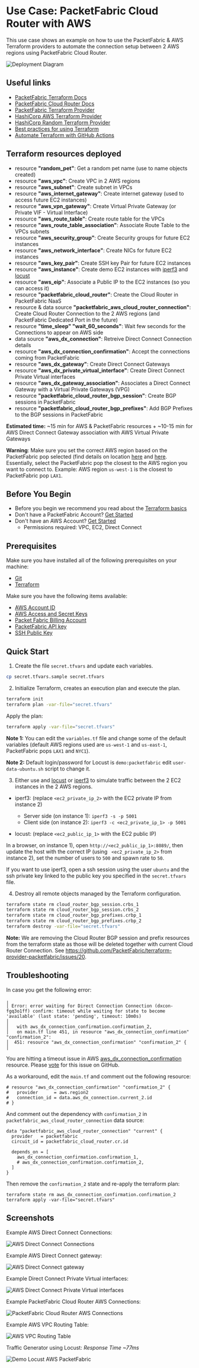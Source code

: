 # Use Case: PacketFabric Cloud Router with AWS

This use case shows an example on how to use the PacketFabric & AWS Terraform providers 
to automate the connection setup between 2 AWS regions using PacketFabric Cloud Router.

![Deployment Diagram](./images/diagram.png)

## Useful links

- [PacketFabric Terraform Docs](https://docs.packetfabric.com/api/terraform/)
- [PacketFabric Cloud Router Docs](https://docs.packetfabric.com/cr/)
- [PacketFabric Terraform Provider](https://registry.terraform.io/providers/PacketFabric/packetfabric)
- [HashiCorp AWS Terraform Provider](https://registry.terraform.io/providers/hashicorp/aws)
- [HashiCorp Random Terraform Provider](https://registry.terraform.io/providers/hashicorp/random)
- [Best practices for using Terraform](https://cloud.google.com/docs/terraform/best-practices-for-terraform)
- [Automate Terraform with GitHub Actions](https://learn.hashicorp.com/tutorials/terraform/github-actions?in=terraform/automation)

## Terraform resources deployed

- resource **"random_pet"**: Get a random pet name (use to name objects created)
- resource **"aws_vpc"**: Create VPC in 2 AWS regions
- resource **"aws_subnet"**: Create subnet in VPCs
- resource **"aws_internet_gateway"**: Create internet gateway (used to access future EC2 instances)
- resource **"aws_vpn_gateway"**: Create Virtual Private Gateway (or Private VIF - Virtual Interface)
- resource **"aws_route_table"**: Create route table for the VPCs
- resource **"aws_route_table_association"**: Associate Route Table to the VPCs subnets
- resource **"aws_security_group"**: Create Security groups for future EC2 instances
- resource **"aws_network_interface"**: Create NICs for future EC2 instances
- resource **"aws_key_pair"**: Create SSH key Pair for future EC2 instances
- resource **"aws_instance"**: Create demo EC2 instances with [iperf3](https://github.com/esnet/iperf) and [locust](https://locust.io/)
- resource **"aws_eip"**: Associate a Public IP to the EC2 instances (so you can access it)
- resource **"packetfabric_cloud_router"**: Create the Cloud Router in PacketFabric NaaS
- resource & data source **"packetfabric_aws_cloud_router_connection"**: Create Cloud Router Connection to the 2 AWS regions (and PacketFabric Dedicated Port in the future)
- resource **"time_sleep" "wait_60_seconds"**: Wait few seconds for the Connections to appear on AWS side
- data source **"aws_dx_connection"**: Retreive Direct Connect Connection details
- resource **"aws_dx_connection_confirmation"**: Accept the connections coming from PacketFabric
- resource **"aws_dx_gateway"**: Create Direct Connect Gateways
- resource **"aws_dx_private_virtual_interface"**: Create Direct Connect Private Virtual interfaces
- resource **"aws_dx_gateway_association"**: Associates a Direct Connect Gateway with a Virtual Private Gateways (VPG) 
- resource **"packetfabric_cloud_router_bgp_session"**: Create BGP sessions in PacketFabric
- resource **"packetfabric_cloud_router_bgp_prefixes"**: Add BGP Prefixes to the BGP sessions in PacketFabric

**Estimated time:** ~15 min for AWS & PacketFabric resources + ~10-15 min for AWS Direct Connect Gateway association with AWS Virtual Private Gateways

**Warning**: Make sure you set the correct AWS region based on the PacketFabric pop selected (find details on location [here](https://packetfabric.com/locations/cloud-on-ramps) and [here](https://aws.amazon.com/directconnect/locations/). Essentially, select the PacketFabric pop the closest to the AWS region you want to connect to. Example: AWS region ``us-west-1`` is the closest to PacketFabric pop ``LAX1``.

## Before You Begin

- Before you begin we recommend you read about the [Terraform basics](https://www.terraform.io/intro)
- Don't have a PacketFabric Account? [Get Started](https://docs.packetfabric.com/intro/)
- Don't have an AWS Account? [Get Started](https://aws.amazon.com/free/)
    - Permissions required: VPC, EC2, Direct Connect

## Prerequisites

Make sure you have installed all of the following prerequisites on your machine:

- [Git](https://git-scm.com/downloads)
- [Terraform](https://learn.hashicorp.com/tutorials/terraform/install-cli)

Make sure you have the following items available:

- [AWS Account ID](https://docs.aws.amazon.com/IAM/latest/UserGuide/console_account-alias.html)
- [AWS Access and Secret Keys](https://docs.aws.amazon.com/general/latest/gr/aws-security-credentials.html)
- [Packet Fabric Billing Account](https://docs.packetfabric.com/api/examples/account_uuid/)
- [PacketFabric API key](https://docs.packetfabric.com/admin/my_account/keys/)
- [SSH Public Key](https://www.ssh.com/academy/ssh/keygen)

## Quick Start

1. Create the file ``secret.tfvars`` and update each variables.

```sh
cp secret.tfvars.sample secret.tfvars
```

2. Initialize Terraform, creates an execution plan and execute the plan.

```sh
terraform init
terraform plan -var-file="secret.tfvars"
```

Apply the plan:

```sh
terraform apply -var-file="secret.tfvars"
```

**Note 1:** You can edit the ``variables.tf`` file and change some of the default variables (default AWS regions used are ``us-west-1`` and ``us-east-1``, PacketFabric pops ``LAX1`` and ``NYC1``).

**Note 2:** Default login/password for Locust is ``demo:packetfabric`` edit ``user-data-ubuntu.sh`` script to change it.

3. Either use and [locust](https://locust.io/) or [iperf3](https://github.com/esnet/iperf) to simulate traffic between the 2 EC2 instances in the 2 AWS regions.

- iperf3: (replace ``<ec2_private_ip_2>`` with the EC2 private IP from instance 2)

    - Server side (on instance 1): ``iperf3 -s -p 5001``
    - Client side (on instance 2): ``iperf3 -c <ec2_private_ip_1> -p 5001``

- locust: (replace ``<ec2_public_ip_1>`` with the EC2 public IP)

In a browser, on instance 1), open ``http://<ec2_public_ip_1>:8089/``, then update the host with the correct IP (using `` <ec2_private_ip_2>`` from instance 2), set the number of users to ``500`` and spawn rate to ``50``.

If you want to use iperf3, open a ssh session using the user ``ubuntu`` and the ssh private key linked to the public key you specified in the ``secret.tfvars`` file.

4. Destroy all remote objects managed by the Terraform configuration.

```sh
terraform state rm cloud_router_bgp_session.crbs_1
terraform state rm cloud_router_bgp_session.crbs_2
terraform state rm cloud_router_bgp_prefixes.crbp_1
terraform state rm cloud_router_bgp_prefixes.crbp_2
terraform destroy -var-file="secret.tfvars"
```

**Note:** We are removing the Cloud Router BGP session and prefix resources from the terraform state as those will be deleted together with current Cloud Router Connection. See https://github.com/PacketFabric/terraform-provider-packetfabric/issues/20.

## Troubleshooting

In case you get the following error:

```
╷
│ Error: error waiting for Direct Connection Connection (dxcon-fgq3o1ff) confirm: timeout while waiting for state to become 'available' (last state: 'pending', timeout: 10m0s)
│ 
│   with aws_dx_connection_confirmation.confirmation_2,
│   on main.tf line 451, in resource "aws_dx_connection_confirmation" "confirmation_2":
│  451: resource "aws_dx_connection_confirmation" "confirmation_2" {
│ 
```

You are hitting a timeout issue in AWS [aws_dx_connection_confirmation](https://registry.terraform.io/providers/hashicorp/aws/latest/docs/resources/dx_connection_confirmation) resource. Please [vote](https://github.com/hashicorp/terraform-provider-aws/issues/26335) for this issue on GitHub.

As a workaround, edit the `main.tf` and comment out the following resource:

```
# resource "aws_dx_connection_confirmation" "confirmation_2" {
#   provider      = aws.region2
#   connection_id = data.aws_dx_connection.current_2.id
# }
```

And comment out the dependency with `confirmation_2` in `packetfabric_aws_cloud_router_connection` data source: 

```
data "packetfabric_aws_cloud_router_connection" "current" {
  provider   = packetfabric
  circuit_id = packetfabric_cloud_router.cr.id

  depends_on = [
    aws_dx_connection_confirmation.confirmation_1,
    # aws_dx_connection_confirmation.confirmation_2,
  ]
}
```

Then remove the `confirmation_2` state and re-apply the terraform plan:
```
terraform state rm aws_dx_connection_confirmation.confirmation_2
terraform apply -var-file="secret.tfvars"
```

## Screenshots

Example AWS Direct Connect Connections:

![AWS Direct Connect Connections](./images/aws_direct_connect_connections.png)

Example AWS Direct Connect gateway:

![AWS Direct Connect gateway](./images/aws_direct_connect_gateway.png)

Example Direct Connect Private Virtual interfaces:

![AWS Direct Connect Private Virtual interfaces](./images/aws_direct_connect_private_virtual_interfaces.png)

Example PacketFabric Cloud Router AWS Connections:

![PacketFabric Cloud Router AWS Connections](./images/packetfabric_cloud_router_connections_aws.png)

Example AWS VPC Routing Table:

![AWS VPC Routing Table](./images/aws_vpc_routing_table.png)

Traffic Generator using Locust: *Response Time ~77ms*

![Demo Locust AWS PacketFabric](./images/demo_aws_traffic_direct_connect_through_PacketFabric_500_users_locust.png)

